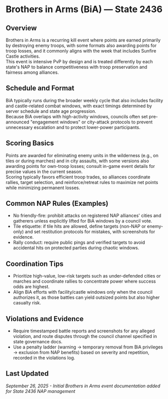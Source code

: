 # Brothers in Arms (BiA) — State 2436

## Overview
Brothers in Arms is a recurring kill event where points are earned primarily by destroying enemy troops, with some formats also awarding points for troop losses, and it commonly aligns with the week that includes Sunfire Castle activities.  
This event is intensive PvP by design and is treated differently by each state's NAP to balance competitiveness with troop preservation and fairness among alliances.  

## Schedule and Format
BiA typically runs during the broader weekly cycle that also includes facility and castle-related combat windows, with exact timings determined by server schedule and state age progression.  
Because BiA overlaps with high-activity windows, councils often set pre-announced "engagement windows" or city-attack protocols to prevent unnecessary escalation and to protect lower-power participants.  

## Scoring Basics
Points are awarded for eliminating enemy units in the wilderness (e.g., on tiles or during marches) and in city assaults, with some versions also awarding points for own-troop losses; consult in-game event details for precise values in the current season.  
Scoring typically favors efficient troop trades, so alliances coordinate rallies, target selection, and reinforce/retreat rules to maximize net points while minimizing permanent losses.  

## Common NAP Rules (Examples)
- No friendly-fire: prohibit attacks on registered NAP alliances' cities and gatherers unless explicitly lifted for BiA windows by a council vote.  
- Tile etiquette: if tile hits are allowed, define targets (non-NAP or enemy-only) and set restitution protocols for mistakes, with screenshots for evidence.  
- Rally conduct: require public pings and verified targets to avoid accidental hits on protected parties during chaotic windows.  

## Coordination Tips
- Prioritize high-value, low-risk targets such as under-defended cities or marches and coordinate rallies to concentrate power where success odds are highest.  
- Align BiA efforts with facility/castle windows only when the council authorizes it, as those battles can yield outsized points but also higher casualty risk.  

## Violations and Evidence
- Require timestamped battle reports and screenshots for any alleged violation, and route disputes through the council channel specified in state governance docs.  
- Use a penalty ladder (warning → temporary removal from BiA privileges → exclusion from NAP benefits) based on severity and repetition, recorded in the violations log.  

## Last Updated
*September 26, 2025 - Initial Brothers in Arms event documentation added for State 2436 NAP management*
